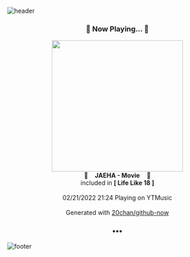 ![header](https://capsule-render.vercel.app/api?type=wave&height=170&section=header&text=Hi.%20I'm%20SHIFT&fontColor=090707&fontAlignX=45&fontAlignY=65&fontSize=100)

<h3 align="center">🎵 Now Playing... 🎵</h3>
<p align="center">
  <a href="https://music.youtube.com/watch?v=jat7gkCUYBk">
    <img width="300" src="https://lh3.googleusercontent.com/45qkjy8Pvp-Ccf_LAGPJf0nDhLzuMB-X7DZR9zCAsd-W-mnqXPO5nnygixOOxqp7BnIGXUc7uGVghBY_">
  </a>
  <br>
  🎵&nbsp&nbsp&nbsp <b>JAEHA - Movie</b> &nbsp&nbsp&nbsp🎵
  <br>
  included in <b>[ Life Like 18 ]</b>
  
  <br />
  <br />
  02/21/2022 21:24 Playing on YTMusic
  <br />
  <br />
  Generated with <a href="https://github.com/20chan/github-now">20chan/github-now</a>
</p>

<h3 align="center">•••</h3>

![footer](https://capsule-render.vercel.app/api?type=wave&height=150&section=footer)
